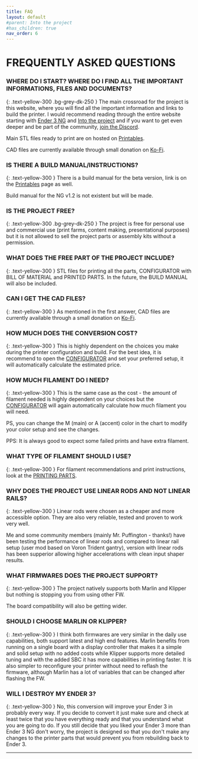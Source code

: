 ```yaml
---
title: FAQ
layout: default
#parent: Into the project
#has_children: true
nav_order: 6
---
```

# FREQUENTLY ASKED QUESTIONS

### WHERE DO I START? WHERE DO I FIND ALL THE IMPORTANT INFORMATIONS, FILES AND DOCUMENTS?
{: .text-yellow-300 .bg-grey-dk-250 }
The main crossroad for the project is this website, where you will find all the important information and links to build the printer.
I would recommend reading through the entire website starting with [Ender 3 NG] and [Into the project] and if you want to get even deeper and be part of the community, [join the Discord].

Main STL files ready to print are on hosted on [Printables].

CAD files are currently available through small donation on [Ko-Fi].

### IS THERE A BUILD MANUAL/INSTRUCTIONS?
{: .text-yellow-300 }
There is a build manual for the beta version, link is on the [Printables] page as well.

Build manual for the NG v1.2 is not existent but will be made.

### IS THE PROJECT FREE?
{: .text-yellow-300 .bg-grey-dk-250 }
The project is free for personal use and commercial use (print farms, content making, presentational purposes) but it is not allowed to sell the project parts or assembly kits without a permission.

### WHAT DOES THE FREE PART OF THE PROJECT INCLUDE?
{: .text-yellow-300 }
STL files for printing all the parts, CONFIGURATOR with BILL OF MATERIAL and PRINTED PARTS. In the future, the BUILD MANUAL will also be included.

### CAN I GET THE CAD FILES?
{: .text-yellow-300 }
As mentioned in the first answer, CAD files are currently available through a small donation on [Ko-Fi].

### HOW MUCH DOES THE CONVERSION COST?
{: .text-yellow-300 }
This is highly dependent on the choices you make during the printer configuration and build. For the best idea, it is recommend to open the [CONFIGURATOR] and set your preferred setup, it will automatically calculate the estimated price.

### HOW MUCH FILAMENT DO I NEED?
{: .text-yellow-300 }
This is the same case as the cost - the amount of filament needed is highly dependent on your choices but the [CONFIGURATOR] will again automatically calculate how much filament you will need.

PS, you can change the M (main) or A (accent) color in the chart to modify your color setup and see the changes.

PPS: It is always good to expect some failed prints and have extra filament.

### WHAT TYPE OF FILAMENT SHOULD I USE?
{: .text-yellow-300 }
For filament recommendations and print instructions, look at the [PRINTING PARTS].

### WHY DOES THE PROJECT USE LINEAR RODS AND NOT LINEAR RAILS?
{: .text-yellow-300 }
Linear rods were chosen as a cheaper and more accessible option. They are also very reliable, tested and proven to work very well.

Me and some community members (mainly Mr. Puffington - thanks!) have been testing the performance of linear rods and compared to linear rail setup (user mod based on Voron Trident gantry), version with linear rods has been supperior allowing higher accelerations with clean input shaper results.

### WHAT FIRMWARES DOES THE PROJECT SUPPORT?
{: .text-yellow-300 }
The project natively supports both Marlin and Klipper but nothing is stopping you from using other FW.

The board compatibility will also be getting wider.

### SHOULD I CHOOSE MARLIN OR KLIPPER?
{: .text-yellow-300 }
I think both firmwares are very similar in the daily use capabilities, both support latest and high end features. Marlin benefits from running on a single board with a display controller that makes it a simple and solid setup with no added costs while Klipper supports more detailed tuning and with the added SBC it has more capabilities in printing faster. It is also simpler to reconfigure your printer without need to reflash the firmware, although Marlin has a lot of variables that can be changed after flashing the FW.

### WILL I DESTROY MY ENDER 3?
{: .text-yellow-300 }
No, this conversion will improve your Ender 3 in probably every way. If you decide to convert it just make sure and check at least twice that you have everything ready and that you understand what you are going to do. If you still decide that you liked your Ender 3 more than Ender 3 NG don't worry, the project is designed so that you don't make any changes to the printer parts that would prevent you from rebuilding back to Ender 3.

---
[Ender 3 NG]: https://rh3d.github.io/E3NG_docs/
[Into the project]: https://rh3d.github.io/E3NG_docs/into.html
[join the Discord]: https://discord.com/invite/Zkvu6uu2AR
[Printables]: https://www.printables.com/en/model/469280
[Ko-Fi]: https://ko-fi.com/rh3dcz
[CONFIGURATOR]: https://rh3d.github.io/E3NG_docs/into.html
[PRINTING PARTS]: https://rh3d.github.io/E3NG_docs/printing.html
